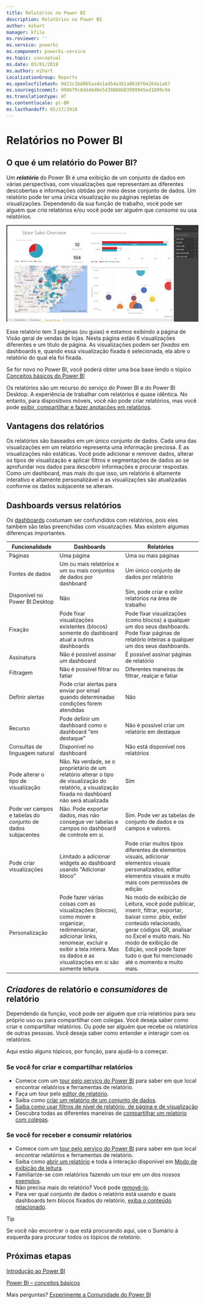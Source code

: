 ```yaml
---
title: Relatórios no Power BI
description: Relatórios no Power BI
author: mihart
manager: kfile
ms.reviewer: ''
ms.service: powerbi
ms.component: powerbi-service
ms.topic: conceptual
ms.date: 03/01/2018
ms.author: mihart
LocalizationGroup: Reports
ms.openlocfilehash: 0d11c1bd865aade1ad54a361a0616f6426da1a67
ms.sourcegitcommit: 998b79c0dd46d0e5439888b83999945ed1809c94
ms.translationtype: HT
ms.contentlocale: pt-BR
ms.lasthandoff: 05/17/2018
---
```

# <a name="reports-in-power-bi"></a>Relatórios no Power BI
## <a name="what-is-a-power-bi-report"></a>O que é um relatório do Power BI?
Um ***relatório*** do Power BI é uma exibição de um conjunto de dados em várias perspectivas, com visualizações que representam as diferentes descobertas e informações obtidas por meio desse conjunto de dados.  Um relatório pode ter uma única visualização ou páginas repletas de visualizações. Dependendo da sua função de trabalho, você pode ser alguém que *cria* relatórios e/ou você pode ser alguém que *consome* ou usa relatórios.

![página de relatório](media/service-reports/reportview.png)

Esse relatório tem 3 páginas (ou guias) e estamos exibindo a página de Visão geral de vendas de lojas. Nesta página estão 6 visualizações diferentes e um título de página. As visualizações podem ser *fixadas* em dashboards e, quando essa visualização fixada é selecionada, ela abre o relatório do qual ela foi fixada.

Se for novo no Power BI, você poderá obter uma boa base lendo o tópico [Conceitos básicos do Power BI](service-basic-concepts.md)

Os relatórios são um recurso do serviço do Power BI e do Power BI Desktop. A experiência de trabalhar com relatórios é quase idêntica. No entanto, para dispositivos móveis, você não pode criar relatórios, mas você pode [exibir, compartilhar e fazer anotações em relatórios](mobile-reports-in-the-mobile-apps.md).

## <a name="advantages-of-reports"></a>Vantagens dos relatórios
Os relatórios são baseados em um único conjunto de dados. Cada uma das visualizações em um relatório representa uma informação preciosa. E as visualizações não estáticas. Você pode adicionar e remover dados, alterar os tipos de visualização e aplicar filtros e segmentações de dados ao se aprofundar nos dados para descobrir informações e procurar respostas. Como um dashboard, mas mais do que isso, um relatório é altamente interativo e altamente personalizável e as visualizações são atualizadas conforme os dados subjacente se alteram.

## <a name="dashboards-versus-reports"></a>Dashboards versus relatórios
Os [dashboards](service-dashboards.md) costumam ser confundidos com relatórios, pois eles também são telas preenchidas com visualizações. Mas existem algumas diferenças importantes.  

| **Funcionalidade** | **Dashboards** | **Relatórios** |
| --- | --- | --- |
| Páginas |Uma página |Uma ou mais páginas |
| Fontes de dados |Um ou mais relatórios e um ou mais conjuntos de dados por dashboard |Um único conjunto de dados por relatório |
| Disponível no Power BI Desktop |Não |Sim, pode criar e exibir relatórios na área de trabalho |
| Fixação |Pode fixar visualizações existentes (blocos) somente do dashboard atual a outros dashboards |Pode fixar visualizações (como blocos) a qualquer um dos seus dashboards. Pode fixar páginas de relatório inteiras a qualquer um dos seus dashboards. |
| Assinatura |Não é possível assinar um dashboard |É possível assinar páginas de relatório |
| Filtragem |Não é possível filtrar ou fatiar |Diferentes maneiras de filtrar, realçar e fatiar |
| Definir alertas |Pode criar alertas para enviar por email quando determinadas condições forem atendidas |Não |
| Recurso |Pode definir um dashboard como o dashboard "em destaque" |Não é possível criar um relatório em destaque |
| Consultas de linguagem natural |Disponível no dashboard |Não está disponível nos relatórios |
| Pode alterar o tipo de visualização |Não. Na verdade, se o proprietário de um relatório alterar o tipo de visualização do relatório, a visualização fixada no dashboard não será atualizada |Sim |
| Pode ver campos e tabelas do conjunto de dados subjacentes |Não. Pode exportar dados, mas não consegue ver tabelas e campos no dashboard de controle em si. |Sim. Pode ver as tabelas de conjunto de dados e os campos e valores. |
| Pode criar visualizações |Limitado a adicionar widgets ao dashboard usando "Adicionar bloco" |Pode criar muitos tipos diferentes de elementos visuais, adicionar elementos visuais personalizados, editar elementos visuais e muito mais com permissões de edição |
| Personalização |Pode fazer várias coisas com as visualizações (blocos), como mover e organizar, redimensionar, adicionar links, renomear, excluir e exibir a tela inteira. Mas os dados e as visualizações em si são somente leitura. |No modo de exibição de Leitura, você pode publicar, inserir, filtrar, exportar, baixar como .pbix, exibir conteúdo relacionado, gerar códigos QR, analisar no Excel e muito mais.  No modo de exibição de Edição, você pode fazer tudo o que foi mencionado até o momento e muito mais. |

## <a name="report-creators-and-report-consumers"></a>***Criadores*** de relatório e ***consumidores*** de relatório
Dependendo da função, você pode ser alguém que cria relatórios para seu próprio uso ou para compartilhar com colegas. Você deseja saber como criar e compartilhar relatórios. Ou pode ser alguém que recebe os relatórios de outras pessoas. Você deseja saber como entender e interagir com os relatórios.

Aqui estão alguns tópicos, por função, para ajudá-lo a começar.

### <a name="if-you-will-be-creating-and-sharing-reports"></a>Se você for criar e compartilhar relatórios
* Comece com um [tour pelo serviço do Power BI](service-basic-concepts.md) para saber em que local encontrar relatórios e ferramentas de relatório.
* Faça um tour pelo [editor de relatório](service-the-report-editor-take-a-tour.md).
* Saiba como [criar um relatório de um conjunto de dados](service-report-create-new.md).
* [Saiba como usar filtros de nível de relatório, de página e de visualização](power-bi-how-to-report-filter.md)
* Descubra todas as diferentes maneiras de [compartilhar um relatório com colegas](service-share-dashboards.md).

### <a name="if-you-will-be-receiving-and-consuming-reports"></a>Se você for receber e consumir relatórios
* Comece com um [tour pelo serviço do Power BI](service-basic-concepts.md) para saber em que local encontrar relatórios e ferramentas de relatório.
* Saiba como [abrir um relatório](service-report-open.md) e toda a interação disponível em [Modo de exibição de leitura](service-reading-view-and-editing-view.md).
* Familiarize-se com relatórios fazendo um tour em um dos nossos [exemplos](sample-tutorial-connect-to-the-samples.md).  
* Não precisa mais do relatório? Você pode [removê-lo](service-delete.md).
* Para ver qual conjunto de dados o relatório está usando e quais dashboards tem blocos fixados do relatório, [exiba o conteúdo relacionado](service-related-content.md).

> [!TIP]
> Se você não encontrar o que está procurando aqui, use o Sumário à esquerda para procurar todos os tópicos de *relatório*.
> 
> 

## <a name="next-steps"></a>Próximas etapas
[Introdução ao Power BI](service-get-started.md) 

[Power BI – conceitos básicos](service-basic-concepts.md)

Mais perguntas? [Experimente a Comunidade do Power BI](http://community.powerbi.com/)

